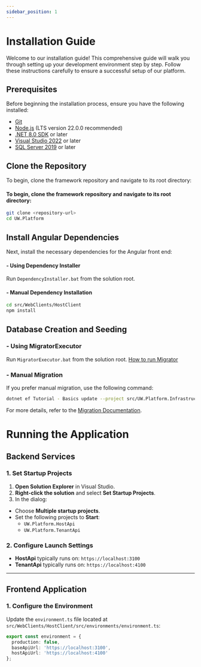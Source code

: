 ```yaml
---
sidebar_position: 1
---
```


# Installation Guide

Welcome to our installation guide! This comprehensive guide will walk you through setting up your development environment step by step. Follow these instructions carefully to ensure a successful setup of our platform.


## Prerequisites

Before beginning the installation process, ensure you have the following installed:
- [Git](https://git-scm.com/downloads)
- [Node.js](https://nodejs.org/en/download) (LTS version 22.0.0 recommended)
- [.NET 8.0 SDK](https://dotnet.microsoft.com/en-us/download/dotnet/8.0) or later
- [Visual Studio 2022](https://visualstudio.microsoft.com/downloads/) or later
- [SQL Server 2019](https://www.microsoft.com/en-us/sql-server/sql-server-downloads) or later



## Clone the Repository

To begin, clone the framework repository and navigate to its root directory:

#### To begin, clone the framework repository and navigate to its root directory:

```bash
git clone <repository-url>
cd UW.Platform
```




## Install Angular Dependencies

Next, install the necessary dependencies for the Angular front end:
#### - Using Dependency Installer

Run `DependencyInstaller.bat` from the solution root.
#### - Manual Dependency Installation
```bash
cd src/WebClients/HostClient
npm install
```


## Database Creation and Seeding

### - Using MigratorExecutor

Run `MigratorExecutor.bat` from the solution root. [How to run Migrator](/docs/database/migrations)

### - Manual Migration
If you prefer manual migration, use the following command:

  ```bash
  dotnet ef Tutorial - Basics update --project src/UW.Platform.Infrastructure --startup-project src/WebApps/UW.Platform.HostApi
  ```

For more details, refer to the [Migration Documentation](/docs/database/migrations).


# Running the Application

## Backend Services

### 1. Set Startup Projects
1. **Open Solution Explorer** in Visual Studio.
2. **Right-click the solution** and select **Set Startup Projects**.
3. In the dialog:
- Choose **Multiple startup projects**.
- Set the following projects to **Start**:
    - `UW.Platform.HostApi`
    - `UW.Platform.TenantApi`

### 2. Configure Launch Settings
- **HostApi** typically runs on: `https://localhost:3100`
- **TenantApi** typically runs on: `https://localhost:4100`

---

## Frontend Application

### 1. Configure the Environment
Update the `environment.ts` file located at `src/WebClients/HostClient/src/environments/environment.ts`:

```typescript
export const environment = {
  production: false,
  baseApiUrl: 'https://localhost:3100',
  hostApiUrl: 'https://localhost:4100'
};
```

